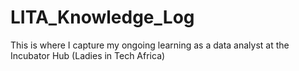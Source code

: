 # LITA_Knowledge_Log
This is where I capture my ongoing learning as a data analyst at the Incubator Hub (Ladies in Tech Africa) 
